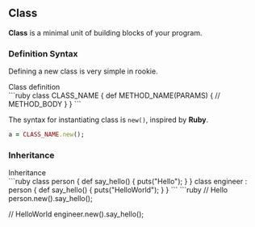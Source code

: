 Class
----

__Class__ is a minimal unit of building blocks of your program.

### Definition Syntax

Defining a new class is very simple in rookie.

<div class="example">
Class definition
</div>
```ruby
class CLASS_NAME {
    def METHOD_NAME(PARAMS) {
        // METHOD_BODY
    }
}
```

The syntax for instantiating class is `new()`, inspired by __Ruby__.

```ruby
a = CLASS_NAME.new();
```


### Inheritance

<div class="example">
Inheritance
</div>
```ruby
class person {
    def say_hello() {
        puts("Hello");
    }
}
class engineer : person {
    def say_hello() {
        puts("HelloWorld");
    }
}
```
```ruby
// Hello
person.new().say_hello();

// HelloWorld
engineer.new().say_hello();
```